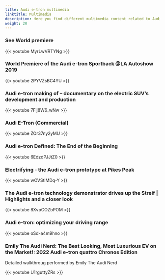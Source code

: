 ```yaml
---
title: Audi e-tron multimedia
linktitle: Multimedia
description: Here you find different multimedia content related to Audi e-tron. Mostly videos.
weight: 20
---
```



### See World premiere

{{< youtube MyrLwVRTYNg >}}

### World Premiere of the Audi e-tron Sportback @LA Autoshow 2019

{{< youtube 2PYVZsBC4YU >}}

### Audi e-tron making of – documentary on the electric SUV’s development and production

{{< youtube 7Fij8W6_wNw >}}

### Audi E-Tron (Commercial)

{{< youtube ZOr37ny2yMU >}}

### Audi e-tron Defined: The End of the Beginning

{{< youtube 6EdzdPJJtZ0 >}}

### Electrifying - the Audi e-tron prototype at Pikes Peak

{{< youtube wOVStiMDq-Y >}}

### The Audi e-tron technology demonstrator drives up the Streif | Highlights and a closer look

{{< youtube 8XvpCOZbPOM >}}

### Audi e-tron: optimizing your driving range

{{< youtube oSd-a4m9hno >}}

### Emily The Audi Nerd: The Best Looking, Most Luxurious EV on the Market!: 2022 Audi e-tron quattro Chronos Edition

Detailed walkthroug performed by Emily The Audi Nerd

{{< youtube U1rguttyZRs >}}
